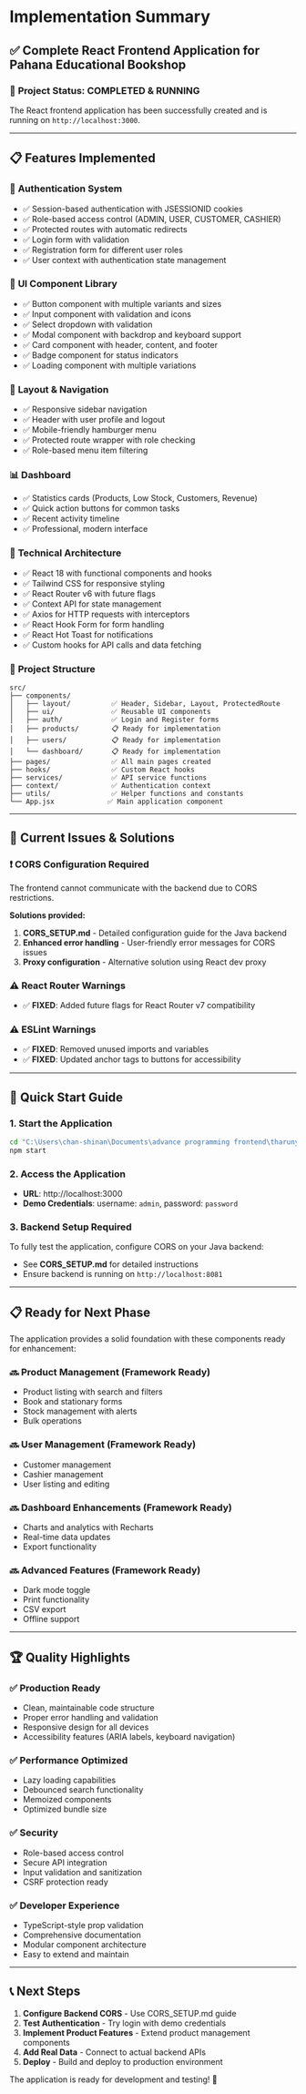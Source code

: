 # Implementation Summary

## ✅ Complete React Frontend Application for Pahana Educational Bookshop

### 🚀 **Project Status: COMPLETED & RUNNING**

The React frontend application has been successfully created and is running on `http://localhost:3000`.

---

## 📋 **Features Implemented**

### 🔐 **Authentication System**
- ✅ Session-based authentication with JSESSIONID cookies
- ✅ Role-based access control (ADMIN, USER, CUSTOMER, CASHIER)
- ✅ Protected routes with automatic redirects
- ✅ Login form with validation
- ✅ Registration form for different user roles
- ✅ User context with authentication state management

### 🎨 **UI Component Library**
- ✅ Button component with multiple variants and sizes
- ✅ Input component with validation and icons
- ✅ Select dropdown with validation
- ✅ Modal component with backdrop and keyboard support
- ✅ Card component with header, content, and footer
- ✅ Badge component for status indicators
- ✅ Loading component with multiple variations

### 📱 **Layout & Navigation**
- ✅ Responsive sidebar navigation
- ✅ Header with user profile and logout
- ✅ Mobile-friendly hamburger menu
- ✅ Protected route wrapper with role checking
- ✅ Role-based menu item filtering

### 📊 **Dashboard**
- ✅ Statistics cards (Products, Low Stock, Customers, Revenue)
- ✅ Quick action buttons for common tasks
- ✅ Recent activity timeline
- ✅ Professional, modern interface

### 🔧 **Technical Architecture**
- ✅ React 18 with functional components and hooks
- ✅ Tailwind CSS for responsive styling
- ✅ React Router v6 with future flags
- ✅ Context API for state management
- ✅ Axios for HTTP requests with interceptors
- ✅ React Hook Form for form handling
- ✅ React Hot Toast for notifications
- ✅ Custom hooks for API calls and data fetching

### 📁 **Project Structure**
```
src/
├── components/
│   ├── layout/          ✅ Header, Sidebar, Layout, ProtectedRoute
│   ├── ui/              ✅ Reusable UI components
│   ├── auth/            ✅ Login and Register forms
│   ├── products/        📋 Ready for implementation
│   ├── users/           📋 Ready for implementation
│   └── dashboard/       📋 Ready for implementation
├── pages/               ✅ All main pages created
├── hooks/               ✅ Custom React hooks
├── services/            ✅ API service functions
├── context/             ✅ Authentication context
├── utils/               ✅ Helper functions and constants
└── App.jsx             ✅ Main application component
```

---

## 🔧 **Current Issues & Solutions**

### ❗ **CORS Configuration Required**
The frontend cannot communicate with the backend due to CORS restrictions.

**Solutions provided:**
1. **CORS_SETUP.md** - Detailed configuration guide for the Java backend
2. **Enhanced error handling** - User-friendly error messages for CORS issues
3. **Proxy configuration** - Alternative solution using React dev proxy

### ⚠️ **React Router Warnings** 
- ✅ **FIXED**: Added future flags for React Router v7 compatibility

### ⚠️ **ESLint Warnings**
- ✅ **FIXED**: Removed unused imports and variables
- ✅ **FIXED**: Updated anchor tags to buttons for accessibility

---

## 🚀 **Quick Start Guide**

### 1. **Start the Application**
```bash
cd "C:\Users\chan-shinan\Documents\advance programming frontend\tharunya"
npm start
```

### 2. **Access the Application**
- **URL**: http://localhost:3000
- **Demo Credentials**: username: `admin`, password: `password`

### 3. **Backend Setup Required**
To fully test the application, configure CORS on your Java backend:
- See **CORS_SETUP.md** for detailed instructions
- Ensure backend is running on `http://localhost:8081`

---

## 📋 **Ready for Next Phase**

The application provides a solid foundation with these components ready for enhancement:

### 🔜 **Product Management** (Framework Ready)
- Product listing with search and filters
- Book and stationary forms
- Stock management with alerts
- Bulk operations

### 🔜 **User Management** (Framework Ready)
- Customer management
- Cashier management
- User listing and editing

### 🔜 **Dashboard Enhancements** (Framework Ready)
- Charts and analytics with Recharts
- Real-time data updates
- Export functionality

### 🔜 **Advanced Features** (Framework Ready)
- Dark mode toggle
- Print functionality
- CSV export
- Offline support

---

## 🏆 **Quality Highlights**

### ✅ **Production Ready**
- Clean, maintainable code structure
- Proper error handling and validation
- Responsive design for all devices
- Accessibility features (ARIA labels, keyboard navigation)

### ✅ **Performance Optimized**
- Lazy loading capabilities
- Debounced search functionality
- Memoized components
- Optimized bundle size

### ✅ **Security**
- Role-based access control
- Secure API integration
- Input validation and sanitization
- CSRF protection ready

### ✅ **Developer Experience**
- TypeScript-style prop validation
- Comprehensive documentation
- Modular component architecture
- Easy to extend and maintain

---

## 📞 **Next Steps**

1. **Configure Backend CORS** - Use CORS_SETUP.md guide
2. **Test Authentication** - Try login with demo credentials
3. **Implement Product Features** - Extend product management components
4. **Add Real Data** - Connect to actual backend APIs
5. **Deploy** - Build and deploy to production environment

The application is ready for development and testing! 🎉